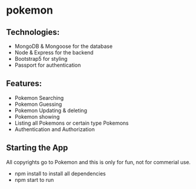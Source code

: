 # pokemon
## Technologies:
- MongoDB & Mongoose for the database
- Node & Express for the backend
- Bootstrap5 for styling
- Passport for authentication

## Features:
 - Pokemon Searching
 - Pokemon Guessing
 - Pokemon Updating & deleting 
 - Pokemon showing
 - Listing all Pokemons or certain type Pokemons
 - Authentication and Authorization


## Starting the App
All copyrights go to Pokemon and this is only for fun, not for commerial use.

- npm install to install all dependencies
- npm start to run 
 
